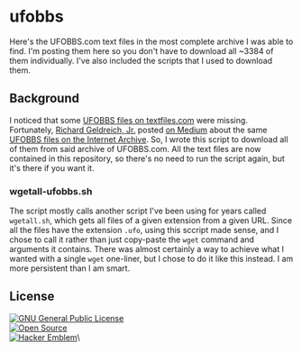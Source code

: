 # ufobbs
Here's the UFOBBS.com text files in the most complete archive I was able to find. I'm posting them here so you don't have to download all ~3384 of them individually. I've also included the scripts that I used to download them.

## Background
I noticed that some [UFOBBS files on textfiles.com](http://textfiles.com/ufo/UFOBBS/) were missing. Fortunately, [Richard Geldreich, Jr.](https://github.com/richgel999) posted [on Medium](https://medium.com/@richgel99/ufobbs-com-text-files-on-archive-org-84588177d66b) about the same [UFOBBS files on the Internet Archive](https://web.archive.org/web/19980707095632/http://www.ufobbs.com/). So, I wrote this script to download all of them from said archive of UFOBBS.com. All the text files are now contained in this repository, so there's no need to run the script again, but it's there if you want it.

### wgetall-ufobbs.sh
The script mostly calls another script I've been using for years called `wgetall.sh`, which gets all files of a given extension from a given URL. Since all the files have the extension `.ufo`, using this sccript made sense, and I chose to call it rather than just copy-paste the `wget` command and arguments it contains. There was almost certainly a way to achieve what I wanted with a single `wget` one-liner, but I chose to do it like this instead. I am more persistent than I am smart.

## License
[![GNU General Public License](https://www.gnu.org/graphics/gplv3-88x31.png)](https://www.gnu.org/licenses/gpl-3.0.en.html)\
[![Open Source](http://www.ipol.im/static/badges/open-source.png)](http://www.gnu.org/licenses/gpl.html)\
[![Hacker Emblem](http://catb.org/hacker-emblem/hacker.png)](http://www.catb.org/hacker-emblem/)\